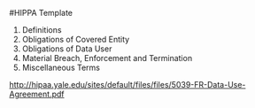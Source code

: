 #HIPPA Template

1. Definitions
2. Obligations of Covered Entity
3. Obligations of Data User
4. Material Breach, Enforcement and Termination
5. Miscellaneous Terms

http://hipaa.yale.edu/sites/default/files/files/5039-FR-Data-Use-Agreement.pdf
